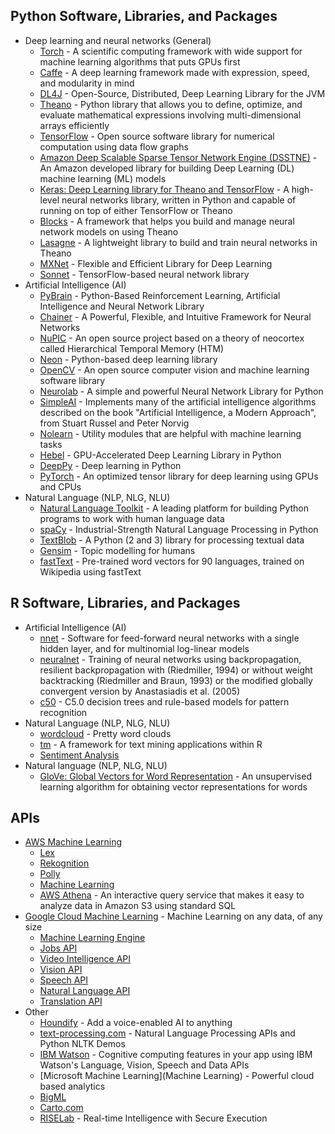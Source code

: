 ## Python Software, Libraries, and Packages
- Deep learning and neural networks (General)
    + [Torch](http://torch.ch/docs/getting-started.html#_) - A scientific computing framework with wide support for machine learning algorithms that puts GPUs first
    + [Caffe](http://caffe.berkeleyvision.org/) - A deep learning framework made with expression, speed, and modularity in mind
    + [DL4J](https://deeplearning4j.org/) - Open-Source, Distributed, Deep Learning Library for the JVM
    + [Theano](http://deeplearning.net/software/theano/) - Python library that allows you to define, optimize, and evaluate mathematical expressions involving multi-dimensional arrays efficiently
    + [TensorFlow](https://www.tensorflow.org/versions/r0.11/api_docs/index.html) - Open source software library for numerical computation using data flow graphs
    + [Amazon Deep Scalable Sparse Tensor Network Engine (DSSTNE)](https://github.com/amznlabs/amazon-dsstne) - An Amazon developed library for building Deep Learning (DL) machine learning (ML) models
    + [Keras: Deep Learning library for Theano and TensorFlow](https://keras.io/) - A high-level neural networks library, written in Python and capable of running on top of either TensorFlow or Theano
    + [Blocks](http://blocks.readthedocs.io/en/latest/) - A framework that helps you build and manage neural network models on using Theano
    + [Lasagne](http://lasagne.readthedocs.io/en/latest/) - A lightweight library to build and train neural networks in Theano
    + [MXNet](http://mxnet.io/api/python/index.html#python-api-reference) - Flexible and Efficient Library for Deep Learning
    + [Sonnet](https://github.com/deepmind/sonnet) - TensorFlow-based neural network library
- Artificial Intelligence (AI)
    + [PyBrain](http://pybrain.org/) - Python-Based Reinforcement Learning, Artificial Intelligence and Neural Network Library
    + [Chainer](http://docs.chainer.org/en/stable/) - A Powerful, Flexible, and Intuitive Framework for Neural Networks
    + [NuPIC](http://numenta.org/#docs) - An open source project based on a theory of neocortex called Hierarchical Temporal Memory (HTM)
    + [Neon](http://neon.nervanasys.com/index.html/) - Python-based deep learning library
    + [OpenCV](http://opencv.org/) - An open source computer vision and machine learning software library
    + [Neurolab](https://code.google.com/archive/p/neurolab/) - A simple and powerful Neural Network Library for Python
    + [SimpleAI](https://github.com/simpleai-team/simpleai) - Implements many of the artificial intelligence algorithms described on the book "Artificial Intelligence, a Modern Approach", from Stuart Russel and Peter Norvig
    + [Nolearn](https://pythonhosted.org/nolearn/) - Utility modules that are helpful with machine learning tasks
    + [Hebel](https://github.com/hannes-brt/hebel) - GPU-Accelerated Deep Learning Library in Python
    + [DeepPy](https://github.com/andersbll/deeppy) - Deep learning in Python
    + [PyTorch](http://pytorch.org/docs/) - An optimized tensor library for deep learning using GPUs and CPUs
- Natural Language (NLP, NLG, NLU)
    + [Natural Language Toolkit](http://www.nltk.org/) - A leading platform for building Python programs to work with human language data
    + [spaCy](https://spacy.io/) - Industrial-Strength Natural Language Processing in Python
    + [TextBlob](https://textblob.readthedocs.io/en/dev/) - A Python (2 and 3) library for processing textual data
    + [Gensim](http://radimrehurek.com/gensim/) - Topic modelling for humans
    + [fastText](https://github.com/facebookresearch/fastText/blob/master/pretrained-vectors.md) - Pre-trained word vectors for 90 languages, trained on Wikipedia using fastText

## R Software, Libraries, and Packages
- Artificial Intelligence (AI)
    + [nnet](https://cran.r-project.org/web/packages/nnet/index.html) - Software for feed-forward neural networks with a single hidden layer, and for multinomial log-linear models
    + [neuralnet](https://cran.r-project.org/web/packages/neuralnet/index.html) - Training of neural networks using backpropagation, resilient backpropagation with (Riedmiller, 1994) or without weight backtracking (Riedmiller and Braun, 1993) or the modified globally convergent version by Anastasiadis et al. (2005)
    + [c50](https://cran.r-project.org/web/packages/C50/index.html) - C5.0 decision trees and rule-based models for pattern recognition
- Natural Language (NLP, NLG, NLU)
    + [wordcloud](https://cran.r-project.org/web/packages/wordcloud/index.html) - Pretty word clouds
    + [tm](https://cran.r-project.org/web/packages/tm/index.html) - A framework for text mining applications within R
    + [Sentiment Analysis](https://github.com/sfeuerriegel/SentimentAnalysis)
- Natural language (NLP, NLG, NLU)
    + [GloVe: Global Vectors for Word Representation](http://nlp.stanford.edu/projects/glove/) - An unsupervised learning algorithm for obtaining vector representations for words

## APIs
- [AWS Machine Learning](https://aws.amazon.com/documentation/machine-learning/)
    + [Lex](https://aws.amazon.com/lex/)
    + [Rekognition](https://aws.amazon.com/rekognition/)
    + [Polly](https://aws.amazon.com/polly/)
    + [Machine Learning](https://aws.amazon.com/machine-learning)
    + [AWS Athena](https://aws.amazon.com/athena/) - An interactive query service that makes it easy to analyze data in Amazon S3 using standard SQL
- [Google Cloud Machine Learning](https://cloud.google.com/ml/docs/) - Machine Learning on any data, of any size
    + [Machine Learning Engine](https://cloud.google.com/ml-engine/)
    + [Jobs API](https://cloud.google.com/jobs-api/)
    + [Video Intelligence API](https://cloud.google.com/video-intelligence/)
    + [Vision API](https://cloud.google.com/vision/)
    + [Speech API](https://cloud.google.com/speech/)
    + [Natural Language API](https://cloud.google.com/natural-language/)
    + [Translation API](https://cloud.google.com/translate/)
- Other
    + [Houndify](https://www.houndify.com/) - Add a voice-enabled AI to anything
    + [text-processing.com](http://text-processing.com/) - Natural Language Processing APIs and Python NLTK Demos
    + [IBM Watson](http://www.ibm.com/watson/developercloud/doc/getting_started/) - Cognitive computing features in your app using IBM Watson's Language, Vision, Speech and Data APIs
    + [Microsoft Machine Learning](Machine Learning) - Powerful cloud based analytics
    + [BigML](https://bigml.com/)
    + [Carto.com](https://carto.com/)
    + [RISELab](https://rise.cs.berkeley.edu/) - Real-time Intelligence with Secure Execution
